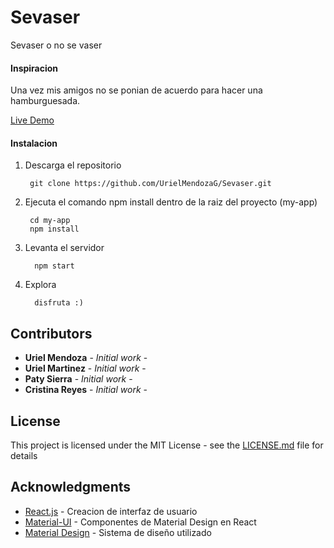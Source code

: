 # Sevaser

Sevaser o no se vaser

#### Inspiracion

Una vez mis amigos no se ponian de acuerdo para hacer una hamburguesada. 

[Live Demo](https://sevaser.herokuapp.com/)

#### Instalacion

1. Descarga el repositorio

        git clone https://github.com/UrielMendozaG/Sevaser.git
        
2. Ejecuta el comando npm install dentro de la raiz del proyecto (my-app)

        cd my-app
        npm install
        
3. Levanta el servidor

         npm start
         
4. Explora 
         
         disfruta :)
         
## Contributors

* **Uriel Mendoza** - *Initial work* -
* **Uriel Martinez** - *Initial work* -
* **Paty Sierra** - *Initial work* -
* **Cristina Reyes** - *Initial work* -

## License

This project is licensed under the MIT License - see the [LICENSE.md](LICENSE.md) file for details

## Acknowledgments

* [React.js](https://es.reactjs.org/) - Creacion de interfaz de usuario
* [Material-UI](https://material-ui.com/) - Componentes de Material Design en React
* [Material Design](https://material.io/design/) - Sistema de diseño utilizado

